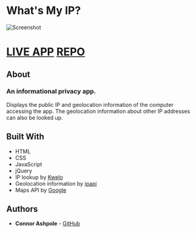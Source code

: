 # What's My IP?

![Screenshot](https://i.imgur.com/qOIAXBo.png)

# [LIVE APP](http://cabagnale.com)   [REPO](https://github.com/CAbagnale/WhatsMyIP)

## About

### An informational privacy app. 

Displays the public IP and geolocation information of the computer accessing the app. The geolocation information about other IP addresses can also be looked up. 

## Built With

* HTML
* CSS
* JavaScript
* jQuery
* IP lookup by [Kwelo](https://www.kwelo.com/)
* Geolocation information by [ipapi](https://ipapi.co/)
* Maps API by [Google](https://cloud.google.com/maps-platform/)

## Authors

* **Connor Ashpole** - [GitHub](https://github.com/CAbagnale)
